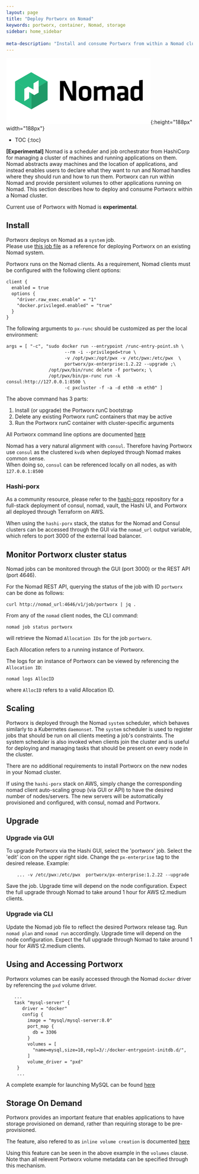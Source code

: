 ```yaml
---
layout: page
title: "Deploy Portworx on Nomad"
keywords: portworx, container, Nomad, storage
sidebar: home_sidebar

meta-description: "Install and consume Portworx from within a Nomad cluster." 
---
```


![nomad logo](/images/Nomad.png){:height="188px" width="188px"}

* TOC
{:toc}

**[Experimental]**
Nomad is a scheduler and job orchestrator from HashiCorp for managing a 
cluster of machines and running applications on them. 
Nomad abstracts away machines and the location 
of applications, and instead enables users to declare what they want to run 
and Nomad handles where they should run and how to run them.
Portworx can run within Nomad and provide persistent volumes to other 
applications running on Nomad. This section describes how to deploy and consume 
Portworx within a Nomad cluster. 

Current use of Portworx with Nomad is **experimental**.

## Install

Portworx deploys on Nomad as a `system` job.  
Please use [this job file](https://raw.githubusercontent.com/portworx/px-docs/gh-pages/scheduler/nomad/portworx.nomad) as a reference for deploying 
Portworx on an existing Nomad system.

Portworx runs on the Nomad clients.   As a requirement, Nomad clients must be configured
with the following client options:
```
client {
  enabled = true
  options {
    "driver.raw_exec.enable" = "1"
    "docker.privileged.enabled" = "true"
  }
}
```

The following arguments to `px-runc` should be customized as per the local environment:
```
args = [ "-c", "sudo docker run --entrypoint /runc-entry-point.sh \
                      --rm -i --privileged=true \
                      -v /opt/pwx:/opt/pwx -v /etc/pwx:/etc/pwx  \
                      portworx/px-enterprise:1.2.22 --upgrade ;\
                /opt/pwx/bin/runc delete -f portworx; \
                /opt/pwx/bin/px-runc run -k consul:http://127.0.0.1:8500 \
                      -c pxcluster -f -a -d eth0 -m eth0" ]
```

The above command has 3 parts:

1. Install (or upgrade) the Portworx runC bootstrap 
2. Delete any existing Portworx runC containers that may be active
3. Run the Portworx runC container with cluster-specific arguments

All Portworx command line options are documented [here](/runc/options.html)

Nomad has a very natural alignment with `consul`.
Therefore having Portworx use `consul` as the clustered `kvdb` when 
deployed through Nomad makes common sense.  
When doing so, `consul` can be referenced locally on all nodes,
as with `127.0.0.1:8500`

### Hashi-porx

As a community resource, please refer to the [hashi-porx](https://github.com/portworx/terraporx/tree/master/hashi-porx/aws) repository for a full-stack deployment of consul, nomad, vault, the Hashi UI, and Portworx all deployed through Terraform on AWS.

When using the `hashi-porx` stack, the status for the Nomad and Consul clusters
can be accessed through the GUI via the `nomad_url` output variable, which refers to port 3000 
of the external load balancer.

## Monitor Portworx cluster status

Nomad jobs can be monitored through the GUI (port 3000) or the REST API (port 4646).

For the Nomad REST API, querying the status of the job with ID `portworx` 
can be done as follows:
```
curl http://nomad_url:4646/v1/job/portworx | jq .
```

From any of the `nomad` client nodes, the CLI command:
```
nomad job status portworx
```
will retrieve the Nomad `Allocation IDs` for the job `portworx`.

Each Allocation refers to a running instance of Portworx.

The logs for an instance of Portworx can be viewed by referencing the `Allocation ID`:
```
nomad logs AllocID
```
where `AllocID` refers to a valid Allocation ID.

## Scaling
Portworx is deployed through the Nomad `system` scheduler, which behaves similarly
to a Kubernetes `daemonset`.  The `system` scheduler is used to register jobs 
that should be run on all clients meeting a job's constraints. 
The system scheduler is also invoked when clients join the cluster 
and is useful for deploying and managing tasks that should be present on every node in the cluster.

There are no additional requirements to install Portworx on the new nodes 
in your Nomad cluster.

If using the `hashi-porx` stack on AWS, simply change the corresponding nomad client 
auto-scaling group (via GUI or API) to have the desired number of nodes/servers.
The new servers will be automatically provisioned and configured, with consul, nomad and Portworx.

## Upgrade

### Upgrade via GUI
To upgrade Portworx via the Hashi GUI, select the 'portworx' job.
Select the 'edit' icon on the upper right side.
Change the `px-enterprise` tag to the desired release.
Example:
```
    ... -v /etc/pwx:/etc/pwx  portworx/px-enterprise:1.2.22 --upgrade
```
Save the job.
Upgrade time will depend on the node configuration.
Expect the full upgrade through Nomad to take around 1 hour for AWS t2.medium clients.

### Upgrade via CLI
Update the Nomad job file to reflect the desired Portworx release tag.
Run `nomad plan` and `nomad run` accordingly.
Upgrade time will depend on the node configuration.
Expect the full upgrade through Nomad to take around 1 hour for AWS t2.medium clients.


## Using and Accessing Portworx
Portworx volumes can be easily accessed through the Nomad `docker` driver 
by referencing the `pxd` volume driver.
```
   ...
   task "mysql-server" {
      driver = "docker"
      config {
        image = "mysql/mysql-server:8.0"
        port_map {
          db = 3306
        }
        volumes = [
          "name=mysql,size=10,repl=3/:/docker-entrypoint-initdb.d/",
        ]
        volume_driver = "pxd"
    }
    ...
```

A complete example for launching MySQL can be found [here](https://github.com/portworx/terraporx/blob/master/hashi-porx/aws/nomad/examples/mysql.nomad)

## Storage On Demand
Portworx provides an important feature that enables applications to have storage provisioned on demand, 
rather than requiring storage to be pre-provisioned.

The feature, also refered to as `inline volume creation` is documented [here](/manage/volumes.html#inline-volume-spec)

Using this feature can be seen in the above example in the `volumes` clause.
Note than all relevent Portworx volume metadata can be specified through this mechanism.


